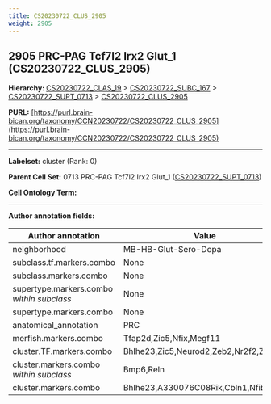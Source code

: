 ```yaml
---
title: CS20230722_CLUS_2905
weight: 2905
---
```

## 2905 PRC-PAG Tcf7l2 Irx2 Glut_1 (CS20230722_CLUS_2905)
<b>Hierarchy: </b>
[CS20230722_CLAS_19](../CS20230722_CLAS_19) >
[CS20230722_SUBC_167](../CS20230722_SUBC_167) >
[CS20230722_SUPT_0713](../CS20230722_SUPT_0713) >
[CS20230722_CLUS_2905](../CS20230722_CLUS_2905)

**PURL:** [https://purl.brain-bican.org/taxonomy/CCN20230722/CS20230722_CLUS_2905](https://purl.brain-bican.org/taxonomy/CCN20230722/CS20230722_CLUS_2905)

---


**Labelset:** cluster (Rank: 0)

**Parent Cell Set:** 0713 PRC-PAG Tcf7l2 Irx2 Glut_1 ([CS20230722_SUPT_0713](../CS20230722_SUPT_0713))



**Cell Ontology Term:** 

[MARKER GENES.]: #


---

[TRANSFERRED ANNOTATIONS.]: #


[AUTHOR ANNOTATION FIELDS.]: #


**Author annotation fields:**

| Author annotation | Value |
|-------------------|-------|
|neighborhood|MB-HB-Glut-Sero-Dopa|
|subclass.tf.markers.combo|None|
|subclass.markers.combo|None|
|supertype.markers.combo _within subclass_|None|
|supertype.markers.combo|None|
|anatomical_annotation|PRC|
|merfish.markers.combo|Tfap2d,Zic5,Nfix,Megf11|
|cluster.TF.markers.combo|Bhlhe23,Zic5,Neurod2,Zeb2,Nr2f2,Zbtb7c|
|cluster.markers.combo _within subclass_|Bmp6,Reln|
|cluster.markers.combo|Bhlhe23,A330076C08Rik,Cbln1,Nfib|
